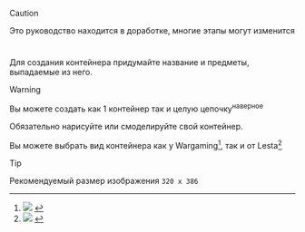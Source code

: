 
> [!CAUTION]
> Это руководство находится в доработке, многие этапы могут изменится 
>

#

Для создания контейнера придумайте название и предметы, выпадаемые из него.

> [!WARNING]
> Вы можете создать как 1 контейнер так и целую цепочку<sup>наверное</sup>


Обязательно нарисуйте или смоделируйте свой контейнер.

Вы можете выбрать вид контейнера как у Wargaming[^1], так и от Lesta[^2]

> [!TIP]
> Рекомендуемый размер изображения `320 x 386`























[^1]:<img src="https://raw.githubusercontent.com/xmved/SpaceBlitz-Manual/refs/heads/main/images/0/Container_template_1.png"/>
[^2]:<img src="https://raw.githubusercontent.com/xmved/SpaceBlitz-Manual/refs/heads/main/images/0/Container_template_2.png"/>
